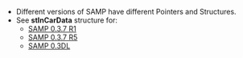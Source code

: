 * Different versions of SAMP have different Pointers and Structures.
* See **stInCarData** structure for:
    * [SAMP 0.3.7 R1](https://github.com/BlastHackNet/mod_sa/blob/master/src/samp.h#L414)
    * [SAMP 0.3.7 R5](https://github.com/BlastHackNet/mod_sa/blob/samp-037r5/src/samp.h#L422)
    * [SAMP 0.3DL](https://github.com/BlastHackNet/mod_sa/blob/samp-03dl/src/samp.h#L421)